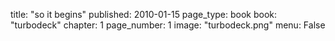 title: "so it begins"
published: 2010-01-15
page_type: book
book: "turbodeck"
chapter: 1
page_number: 1
image: "turbodeck.png"
menu: False
